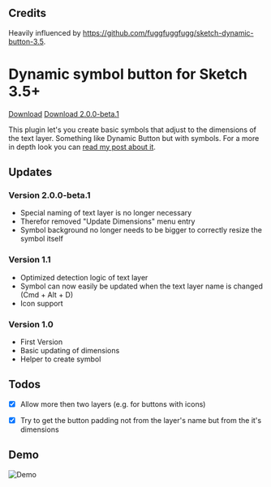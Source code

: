 ## Credits

Heavily influenced by https://github.com/fuggfuggfugg/sketch-dynamic-button-3.5.

# Dynamic symbol button for Sketch 3.5+

[Download](https://github.com/herrkris/sketch-dynamic-symbol-button/archive/v1.1.1.zip)
[Download 2.0.0-beta.1](https://github.com/herrkris/sketch-dynamic-symbol-button/archive/v2.0.0-beta.1.zip)

This plugin let's you create basic symbols that adjust to the dimensions of the text layer. Something like Dynamic Button but with symbols.
For a more in depth look you can [read my post about it](http://blog.herrkris.de/dynamic-buttons-with-symbols-and-sketch/).

## Updates

### Version 2.0.0-beta.1
* Special naming of text layer is no longer necessary
* Therefor removed "Update Dimensions" menu entry
* Symbol background no longer needs to be bigger to correctly resize the symbol itself

### Version 1.1
* Optimized detection logic of text layer
* Symbol can now easily be updated when the text layer name is changed (Cmd + Alt + D)
* Icon support

### Version 1.0
* First Version
* Basic updating of dimensions
* Helper to create symbol

## Todos
- [x] Allow more then two layers (e.g. for buttons with icons)
- [x] Try to get the button padding not from the layer's name but from the it's dimensions


## Demo
![Demo](https://cloud.githubusercontent.com/assets/9323/22391116/93d0af34-e4ef-11e6-9d58-cd2796bb6033.gif)
